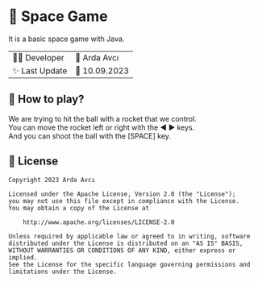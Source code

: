 # 🚀 Space Game

It is a basic space game with Java.

| | |
|-|-|
|👨‍💻 Developer|        🤵 Arda Avcı|
|✨ Last Update| 📅 10.09.2023 |

## 🎯 How to play?

We are trying to hit the ball with a rocket that we control. <br>
You can move the rocket left or right with the ◀ ▶ keys. <br>
And you can shoot the ball with the [SPACE] key.


## 🪪  License

```
Copyright 2023 Arda Avcı

Licensed under the Apache License, Version 2.0 (the "License");
you may not use this file except in compliance with the License.
You may obtain a copy of the License at

    http://www.apache.org/licenses/LICENSE-2.0

Unless required by applicable law or agreed to in writing, software
distributed under the License is distributed on an "AS IS" BASIS,
WITHOUT WARRANTIES OR CONDITIONS OF ANY KIND, either express or implied.
See the License for the specific language governing permissions and
limitations under the License.
```
